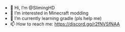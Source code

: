 - 👋 Hi, I’m @SlimingHD
- 👀 I’m interested in Minecraft modding
- 🌱 I’m currently learning gradle (pls help me)
- 📫 How to reach me: https://discord.gg/r2fNVSfNAA
